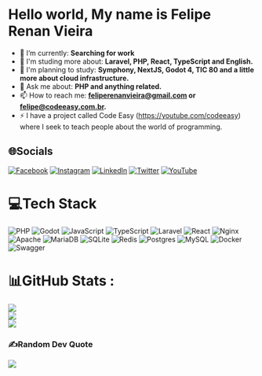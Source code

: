 # Hello world, My name is Felipe Renan Vieira

- 🔭 I’m currently: **Searching for work**
- 📖 I'm studing more about: **Laravel, PHP, React, TypeScript and English.**
- 🌱 I'm planning to study: **Symphony, NextJS, Godot 4, TIC 80 and a little more about cloud infrastructure.**
- 💬 Ask me about: **PHP and anything related.**
- 📫 How to reach me: **feliperenanvieira@gmail.com or felipe@codeeasy.com.br.**
- ⚡ I have a project called Code Easy (https://youtube.com/codeeasy) where I seek to teach people about the world of programming.

## 🌐Socials
[![Facebook](https://img.shields.io/badge/Facebook-%231877F2.svg?logo=Facebook&logoColor=white)](https://facebook.com/felipe.r.vieira.5) [![Instagram](https://img.shields.io/badge/Instagram-%23E4405F.svg?logo=Instagram&logoColor=white)](https://instagram.com/felipe.renan.vieira) [![LinkedIn](https://img.shields.io/badge/LinkedIn-%230077B5.svg?logo=linkedin&logoColor=white)](https://linkedin.com/in/felipe-renan-vieira) [![Twitter](https://img.shields.io/badge/Twitter-%231DA1F2.svg?logo=Twitter&logoColor=white)](https://twitter.com/frv_dev) [![YouTube](https://img.shields.io/badge/YouTube-%23FF0000.svg?logo=YouTube&logoColor=white)](https://youtube.com/CodeEasy) 

# 💻Tech Stack
![PHP](https://img.shields.io/badge/php-%23777BB4.svg?style=for-the-badge&logo=php&logoColor=white) ![Godot](https://img.shields.io/badge/godot-%2353A4E0.svg?style=for-the-badge&logoColor=white) ![JavaScript](https://img.shields.io/badge/javascript-%23323330.svg?style=for-the-badge&logo=javascript&logoColor=%23F7DF1E) ![TypeScript](https://img.shields.io/badge/typescript-%23007ACC.svg?style=for-the-badge&logo=typescript&logoColor=white) ![Laravel](https://img.shields.io/badge/laravel-%23FF2D20.svg?style=for-the-badge&logo=laravel&logoColor=white) ![React](https://img.shields.io/badge/react-%2320232a.svg?style=for-the-badge&logo=react&logoColor=%2361DAFB) ![Nginx](https://img.shields.io/badge/nginx-%23009639.svg?style=for-the-badge&logo=nginx&logoColor=white) ![Apache](https://img.shields.io/badge/apache-%23D42029.svg?style=for-the-badge&logo=apache&logoColor=white) ![MariaDB](https://img.shields.io/badge/MariaDB-003545?style=for-the-badge&logo=mariadb&logoColor=white) ![SQLite](https://img.shields.io/badge/sqlite-%2307405e.svg?style=for-the-badge&logo=sqlite&logoColor=white) ![Redis](https://img.shields.io/badge/redis-%23DD0031.svg?style=for-the-badge&logo=redis&logoColor=white) ![Postgres](https://img.shields.io/badge/postgres-%23316192.svg?style=for-the-badge&logo=postgresql&logoColor=white) ![MySQL](https://img.shields.io/badge/mysql-%2300f.svg?style=for-the-badge&logo=mysql&logoColor=white) ![Docker](https://img.shields.io/badge/docker-%230db7ed.svg?style=for-the-badge&logo=docker&logoColor=white) ![Swagger](https://img.shields.io/badge/-Swagger-%23Clojure?style=for-the-badge&logo=swagger&logoColor=white)
# 📊GitHub Stats :
![](https://github-readme-stats.vercel.app/api?username=frv-dev&theme=dark&hide_border=false&include_all_commits=true&count_private=true)<br/>
![](https://github-readme-streak-stats.herokuapp.com/?user=frv-dev&theme=dark&hide_border=false)<br/>
![](https://github-readme-stats.vercel.app/api/top-langs/?username=frv-dev&theme=dark&hide_border=false&include_all_commits=true&count_private=true&layout=compact)

### ✍️Random Dev Quote
![](https://quotes-github-readme.vercel.app/api?type=horizontal&theme=dark)

